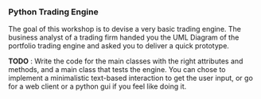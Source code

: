 ### Python Trading Engine ###

The goal of this workshop is to devise a very basic trading engine.
The business analyst of a trading firm handed you the UML Diagram of the portfolio trading engine and asked you to deliver a quick prototype.

**TODO** : Write the code for the main classes with the right attributes and methods, and a main class that tests the engine.
You can chose to implement a minimalistic text-based interaction to get the user input, or go for a web client or a python gui if you feel like doing it.
